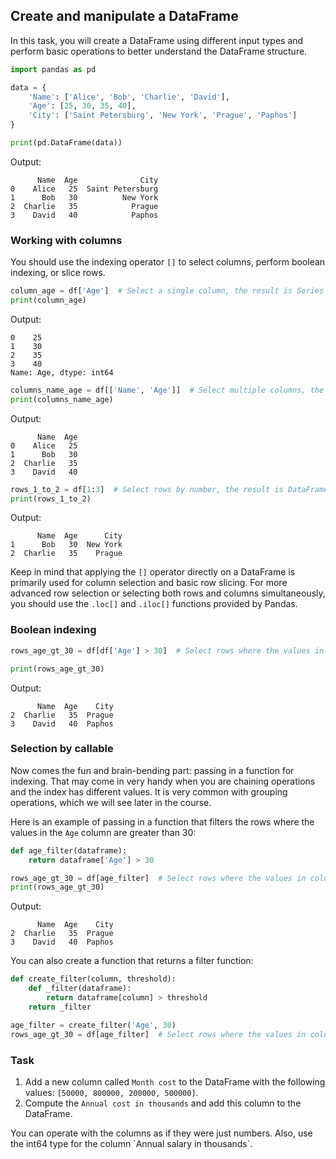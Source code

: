 ## Create and manipulate a DataFrame

In this task, you will create a DataFrame using different input types and perform basic operations to better understand the DataFrame structure.


```python
import pandas as pd

data = {
    'Name': ['Alice', 'Bob', 'Charlie', 'David'],
    'Age': [25, 30, 35, 40],
    'City': ['Saint Petersburg', 'New York', 'Prague', 'Paphos']
}

print(pd.DataFrame(data))
```
Output:
```text
      Name  Age              City
0    Alice   25  Saint Petersburg
1      Bob   30          New York
2  Charlie   35            Prague
3    David   40            Paphos
```

### Working with columns

You should use the indexing operator `[]` to select columns, perform boolean indexing, or slice rows.

```python
column_age = df['Age']  # Select a single column, the result is Series
print(column_age)
```
Output:
```text
0    25
1    30
2    35
3    40
Name: Age, dtype: int64
```

```python
columns_name_age = df[['Name', 'Age']]  # Select multiple columns, the result is DataFrame
print(columns_name_age)
```
Output:
```text
      Name  Age
0    Alice   25
1      Bob   30
2  Charlie   35
3    David   40
```

```python
rows_1_to_2 = df[1:3]  # Select rows by number, the result is DataFrame
print(rows_1_to_2)
```
Output:
```text
      Name  Age      City
1      Bob   30  New York
2  Charlie   35    Prague
```

Keep in mind that applying the `[]` operator directly on a DataFrame is primarily used for column selection and basic row slicing. For more advanced row selection or selecting both rows and columns simultaneously, you should use the `.loc[]` and `.iloc[]` functions provided by Pandas.

### Boolean indexing

```python
rows_age_gt_30 = df[df['Age'] > 30]  # Select rows where the values in column 'Age' are greater than 30

print(rows_age_gt_30)
```
Output:
```text
      Name  Age    City
2  Charlie   35  Prague
3    David   40  Paphos
```

### Selection by callable
Now comes the fun and brain-bending part: passing in a function for indexing. That may come in very handy when you are chaining operations and the index has different values. It is very common with grouping operations, which we will see later in the course.

Here is an example of passing in a function that filters the rows where the values in the `Age` column are greater than 30:

```python
def age_filter(dataframe):
    return dataframe['Age'] > 30

rows_age_gt_30 = df[age_filter]  # Select rows where the values in column 'Age' are greater than 30
print(rows_age_gt_30)
```
Output:
```text
      Name  Age    City
2  Charlie   35  Prague
3    David   40  Paphos 
```

You can also create a function that returns a filter function:
```python
def create_filter(column, threshold):
    def _filter(dataframe):
        return dataframe[column] > threshold
    return _filter

age_filter = create_filter('Age', 30)
rows_age_gt_30 = df[age_filter]  # Select rows where the values in column 'Age' are greater than 30
```

### Task
1. Add a new column called `Month cost` to the DataFrame with the following values: `[50000, 800000, 200000, 500000]`.
2. Compute the `Annual cost in thousands` and add this column to the DataFrame.

<div class="hint">You can operate with the columns as if they were just numbers. Also, use the int64 type for the column `Annual salary in thousands`.</div>
